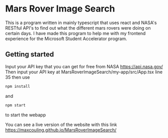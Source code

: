# Mars Rover Image Search
This is a program written in mainly typescript that uses react and NASA's RESTful API's to find out what 
the different mars rovers were doing on certain days. I have made this program to help me with my frontend 
experience for the Microsoft Student Accelerator program.

## Getting started
Input your API key that you can get for free from NASA https://api.nasa.gov/ 
Then input your API key at MarsRoverImageSearch/my-app/src/App.tsx line 35
then use 
```bash
npm install
``` 
and 
```bash
npm start
``` 
to start the webapp

You can see a live version of the website with this link https://maxcouling.github.io/MarsRoverImageSearch/
